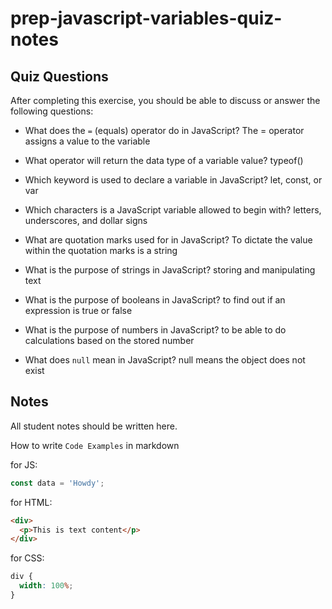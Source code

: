 # prep-javascript-variables-quiz-notes

## Quiz Questions

After completing this exercise, you should be able to discuss or answer the following questions:

- What does the `=` (equals) operator do in JavaScript?
  The = operator assigns a value to the variable

- What operator will return the data type of a variable value?
  typeof()

- Which keyword is used to declare a variable in JavaScript?
  let, const, or var

- Which characters is a JavaScript variable allowed to begin with?
  letters, underscores, and dollar signs

- What are quotation marks used for in JavaScript?
  To dictate the value within the quotation marks is a string

- What is the purpose of strings in JavaScript?
  storing and manipulating text

- What is the purpose of booleans in JavaScript?
  to find out if an expression is true or false

- What is the purpose of numbers in JavaScript?
  to be able to do calculations based on the stored number

- What does `null` mean in JavaScript?
  null means the object does not exist

## Notes

All student notes should be written here.

How to write `Code Examples` in markdown

for JS:

```javascript
const data = 'Howdy';
```

for HTML:

```html
<div>
  <p>This is text content</p>
</div>
```

for CSS:

```css
div {
  width: 100%;
}
```
